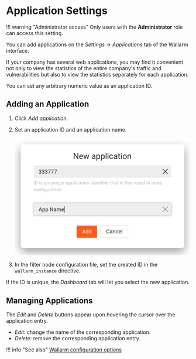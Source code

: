 [link-configure-params]:    ../../admin-en/configure-parameters-en.md

[img-configure-app]:        ../../images/user-guides/settings/configure-app.png

# Application Settings

!!! warning "Administrator access"
    Only users with the **Administrator** role can access this setting.

You can add applications on the *Settings* → *Applications* tab of the Wallarm interface.

If your company has several web applications, you may find it convenient not only to view the statistics of the entire company's traffic and vulnerabilities but also to view the statistics separately for each application.

You can set any arbitrary numeric value as an application ID.

## Adding an Application

1. Click *Add application*.
1. Set an application ID and an application name.
    
    ![!Application creation form][img-configure-app]
    
1. In the filter node configuration file, set the created ID in the `wallarm_instance` directive.

If the ID is unique, the *Dashboard* tab will let you select the new application.

## Managing Applications

The *Edit* and *Delete* buttons appear upon hovering the cursor over the application entry.
* *Edit*: change the name of the corresponding application. 
* *Delete*: remove the corresponding application entry.

!!! info "See also"
    [Wallarm configuration options][link-configure-params]
